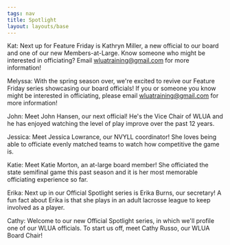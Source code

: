 ```yaml
---
tags: nav
title: Spotlight
layout: layouts/base
---
```


Kat: Next up for Feature Friday is Kathryn Miller, a new official to our board and one of our new Members-at-Large. Know someone who might be interested in officiating? Email wluatraining@gmail.com for more information!

Melyssa: With the spring season over, we're excited to revive our Feature Friday series showcasing our board officials! If you or someone you know might be interested in officiating, please email wluatraining@gmail.com for more information!

John: Meet John Hansen, our next official! He's the Vice Chair of WLUA and he has enjoyed watching the level of play improve over the past 12 years.

Jessica: Meet Jessica Lowrance, our NVYLL coordinator! She loves being able to officiate evenly matched teams to watch how competitive the game is.

Katie: Meet Katie Morton, an at-large board member! She officiated the state semifinal game this past season and it is her most memorable officiating experience so far.
 
Erika: Next up in our Official Spotlight series is Erika Burns, our secretary! A fun fact about Erika is that she plays in an adult lacrosse league to keep involved as a player.

Cathy: Welcome to our new Official Spotlight series, in which we'll profile one of our WLUA officials. To start us off, meet Cathy Russo, our WLUA Board Chair!

